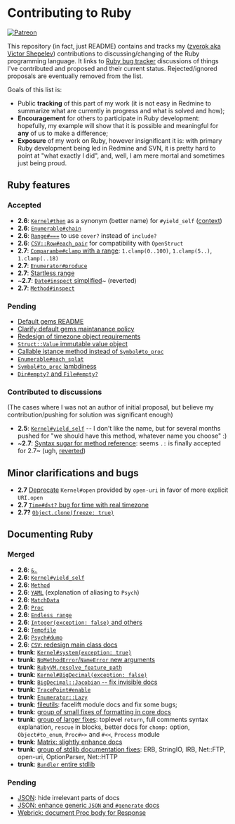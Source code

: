 # Contributing to Ruby

[![Patreon](https://img.shields.io/badge/patreon-donate-blue.svg)](https://www.patreon.com/zverok)

This repository (in fact, just README) contains and tracks my ([zverok aka Victor Shepelev](https://zverok.github.io)) contributions to discussing/changing of the Ruby programming language. It links to [Ruby bug tracker](https://bugs.ruby-lang.org/) discussions of things I've contributed and proposed and their current status. Rejected/ignored proposals are eventually removed from the list.

Goals of this list is:

* Public **tracking** of this part of my work (it is not easy in Redmine to summarize what are currently in progress and what is solved and how);
* **Encouragement** for others to participate in Ruby development: hopefully, my example will show that it is possible and meaningful for **any** of us to make a difference;
* **Exposure** of my work on Ruby, however insignificant it is: with primary Ruby development being led in Redmine and SVN, it is pretty hard to point at "what exactly I did", and, well, I am mere mortal and sometimes just being proud.

## Ruby features

### Accepted

* **2.6**: [`Kernel#then`](https://bugs.ruby-lang.org/issues/14594) as a synonym (better name) for `#yield_self` ([context](https://zverok.github.io/blog/2018-03-23-yield_self2.html))
* **2.6**: [`Enumerable#chain`](https://bugs.ruby-lang.org/issues/15144)
* **2.6**: [`Range#===`](https://bugs.ruby-lang.org/issues/14575) to use `cover?` instead of `include?`
* **2.6**: [`CSV::Row#each_pair`](https://github.com/ruby/csv/pull/33) for compatibility with `OpenStruct`
* **2.7**: [`Comparambe#clamp` with a range](https://bugs.ruby-lang.org/issues/14784): `1.clamp(0..100)`, `1.clamp(5..)`, `1.clamp(..18)`
* **2.7**: [`Enumerator#produce`](https://bugs.ruby-lang.org/issues/14781)
* **2.7**: [Startless range](https://bugs.ruby-lang.org/issues/14799)
* ~**2.7**: [`Date#inspect` simplified](https://github.com/ruby/date/pull/12)~ (reverted)
* **2.7**: [`Method#inspect`](https://bugs.ruby-lang.org/issues/14145)


### Pending

* [Default gems README](https://bugs.ruby-lang.org/issues/15486)
* [Clarify default gems maintanance policy](https://bugs.ruby-lang.org/issues/15487)
* [Redesign of timezone object requirements](https://bugs.ruby-lang.org/issues/15527)
* [`Struct::Value` immutable value object](https://bugs.ruby-lang.org/issues/16122)
* [Callable istance method instead of `Symbol#to_proc`](https://bugs.ruby-lang.org/issues/16122)
* [`Enumerable#each_splat`](https://bugs.ruby-lang.org/issues/16261)
* [`Symbol#to_proc` lambdiness](https://bugs.ruby-lang.org/issues/16260)
* [`Dir#empty?` and `File#empty?`](https://bugs.ruby-lang.org/issues/16249)

### Contributed to discussions

(The cases where I was not an author of initial proposal, but believe my contribution/pushing for solution was significant enough)

* **2.5**: [`Kernel#yield_self`](https://bugs.ruby-lang.org/issues/6721) -- I don't like the name, but for several months pushed for "we should have this method, whatever name you choose" :)
* ~**2.7**: [Syntax sugar for method reference](https://bugs.ruby-lang.org/issues/13581): seems `.:` is finally accepted for 2.7~ (ugh, [reverted](https://bugs.ruby-lang.org/issues/16275))

## Minor clarifications and bugs

* **2.7** [Deprecate](https://bugs.ruby-lang.org/issues/15893) `Kernel#open` provided by `open-uri` in favor of more explicit `URI.open`
* **2.7** [`Time#dst?` bug for time with real timezone](https://bugs.ruby-lang.org/issues/15988)
* **2.7?** [`Object.clone(freeze: true)`](https://bugs.ruby-lang.org/issues/16175)

## Documenting Ruby

### Merged

* **2.6**: [`&.`](https://bugs.ruby-lang.org/issues/15109)
* **2.6**: [`Kernel#yield_self`](https://bugs.ruby-lang.org/issues/1443)
* **2.6**: [`Method`](https://bugs.ruby-lang.org/issues/14483)
* **2.6**: [`YAML`](https://bugs.ruby-lang.org/issues/14567) (explanation of aliasing to `Psych`)
* **2.6**: [`MatchData`](https://bugs.ruby-lang.org/issues/14450)
* **2.6**: [`Proc`](https://bugs.ruby-lang.org/issues/14610)
* **2.6**: [`Endless range`](https://bugs.ruby-lang.org/issues/15405)
* **2.6**: [`Integer(exception: false)` and others](https://bugs.ruby-lang.org/issues/15452)
* **2.6**: [`Tempfile`](https://bugs.ruby-lang.org/issues/15411)
* **2.6**: [`Psych#dump`](https://github.com/ruby/psych/pull/351)
* **2.6**: [`CSV`: redesign main class docs](https://github.com/ruby/csv/pull/32)
* **trunk**: [`Kernel#system(exception: true)`](https://bugs.ruby-lang.org/issues/15480)
* **trunk**: [`NoMethodError`/`NameError` new arguments](https://bugs.ruby-lang.org/issues/15481)
* **trunk**: [`RubyVM.resolve_feature_path`](https://bugs.ruby-lang.org/issues/15482)
* **trunk**: [`Kernel#BigDecimal(exception: false)`](https://github.com/ruby/bigdecimal/pull/117)
* **trunk**: [`BigDecimal::Jacobian` -- fix invisible docs](https://github.com/ruby/bigdecimal/pull/130)
* **trunk**: [`TracePoint#enable`](https://bugs.ruby-lang.org/issues/15484)
* **trunk**: [`Enumerator::Lazy`](https://bugs.ruby-lang.org/issues/15529)
* **trunk**: [fileutils](https://github.com/ruby/fileutils/pull/33): facelift module docs and fix some bugs;
* **trunk**: [group of small fixes of formatting in core docs](https://bugs.ruby-lang.org/issues/16126)
* **trunk**: [group of larger fixes](https://github.com/ruby/ruby/pull/2612): toplevel `return`, full comments syntax explanation, `rescue` in blocks, better docs for `chomp:` option, `Object#to_enum`, `Proc#>>` and `#<<`, `Process` module
* **trunk**: [Matrix: slightly enhance docs](https://github.com/ruby/matrix/pull/11)
* **trunk**: [group of stdlib documentation fixes](https://github.com/ruby/ruby/pull/2615): ERB, StringIO, IRB, Net::FTP, open-uri, OptionParser, Net::HTTP
* **trunk**: [`Bundler` entire stdlib](https://github.com/bundler/bundler/pull/7394)

### Pending

* [JSON](https://github.com/flori/json/pull/349): hide irrelevant parts of docs
* [JSON: enhance generic `JSON` and `#generate` docs](https://github.com/flori/json/pull/347)
* [Webrick: document Proc body for Response](https://github.com/ruby/webrick/pull/35)